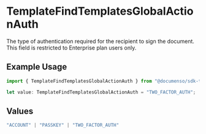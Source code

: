 # TemplateFindTemplatesGlobalActionAuth

The type of authentication required for the recipient to sign the document. This field is restricted to Enterprise plan users only.

## Example Usage

```typescript
import { TemplateFindTemplatesGlobalActionAuth } from "@documenso/sdk-typescript/models/operations";

let value: TemplateFindTemplatesGlobalActionAuth = "TWO_FACTOR_AUTH";
```

## Values

```typescript
"ACCOUNT" | "PASSKEY" | "TWO_FACTOR_AUTH"
```